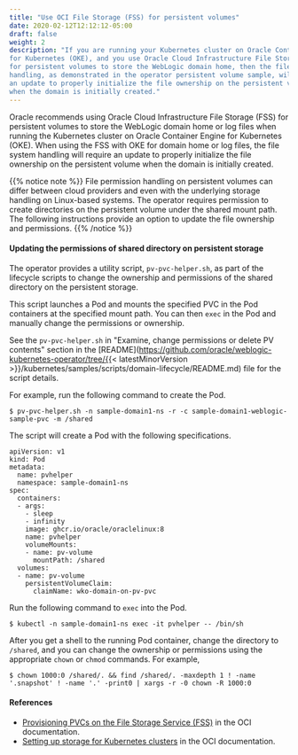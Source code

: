 ```yaml
---
title: "Use OCI File Storage (FSS) for persistent volumes"
date: 2020-02-12T12:12:12-05:00
draft: false
weight: 2
description: "If you are running your Kubernetes cluster on Oracle Container Engine
for Kubernetes (OKE), and you use Oracle Cloud Infrastructure File Storage (FSS)
for persistent volumes to store the WebLogic domain home, then the file system
handling, as demonstrated in the operator persistent volume sample, will require
an update to properly initialize the file ownership on the persistent volume
when the domain is initially created."
---
```


Oracle recommends using Oracle Cloud Infrastructure File Storage (FSS) for persistent volumes to store
the WebLogic domain home or log files when running the Kubernetes cluster on Oracle Container Engine
for Kubernetes (OKE). When using the FSS with OKE for domain home or log files,  the file system
handling will require an update to properly initialize the file ownership on the persistent volume
when the domain is initially created.  

{{% notice note %}}
File permission handling on persistent volumes can differ between
cloud providers and even with the underlying storage handling on
Linux-based systems.
The operator requires permission to create directories on the persistent volume under the shared mount path.
The following instructions provide an option to update the file ownership and permissions.
{{% /notice %}}


#### Updating the permissions of shared directory on persistent storage
The operator provides a utility script, `pv-pvc-helper.sh`, as part of the lifecycle scripts to change the ownership and permissions of the shared directory on the persistent storage.

This script launches a Pod and mounts the specified PVC in the Pod containers at the specified mount path. You can then `exec` in the Pod and manually change the permissions or ownership.

See the `pv-pvc-helper.sh` in "Examine, change permissions or delete PV contents" section in the [README](https://github.com/oracle/weblogic-kubernetes-operator/tree/{{< latestMinorVersion >}}/kubernetes/samples/scripts/domain-lifecycle/README.md) file for the script details.

For example, run the following command to create the Pod.

```
$ pv-pvc-helper.sh -n sample-domain1-ns -r -c sample-domain1-weblogic-sample-pvc -m /shared
```

The script will create a Pod with the following specifications.
```
apiVersion: v1
kind: Pod
metadata:
  name: pvhelper
  namespace: sample-domain1-ns
spec:
  containers:
  - args:
    - sleep
    - infinity
    image: ghcr.io/oracle/oraclelinux:8
    name: pvhelper
    volumeMounts:
    - name: pv-volume
      mountPath: /shared
  volumes:
  - name: pv-volume
    persistentVolumeClaim:
      claimName: wko-domain-on-pv-pvc
```

Run the following command to `exec` into the Pod.
```
$ kubectl -n sample-domain1-ns exec -it pvhelper -- /bin/sh
```

After you get a shell to the running Pod container, change the directory to `/shared`, and you can change the ownership or permissions using the appropriate `chown` or `chmod` commands. For example,

```
$ chown 1000:0 /shared/. && find /shared/. -maxdepth 1 ! -name '.snapshot' ! -name '.' -print0 | xargs -r -0 chown -R 1000:0
```

#### References

- [Provisioning PVCs on the File Storage Service (FSS)](https://docs.oracle.com/en-us/iaas/Content/ContEng/Tasks/contengcreatingpersistentvolumeclaim_Provisioning_PVCs_on_FSS.htm#Provisioning_Persistent_Volume_Claims_on_the_FileStorageService) in the OCI documentation.
- [Setting up storage for Kubernetes clusters](https://docs.oracle.com/en-us/iaas/Content/ContEng/Tasks/contengcreatingpersistentvolumeclaim.htm) in the OCI documentation.

